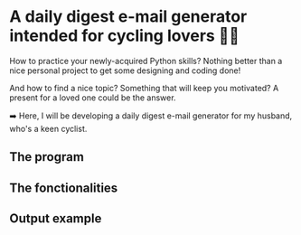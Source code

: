 # A daily digest e-mail generator intended for cycling lovers 🚴‍♂️

How to practice your newly-acquired Python skills? Nothing better than a nice personal project to get some designing and coding done!

And how to find a nice topic? Something that will keep you motivated? A present for a loved one could be the answer.

➡️ Here, I will be developing a daily digest e-mail generator for my husband, who's a keen cyclist.

## The program

## The fonctionalities

## Output example
